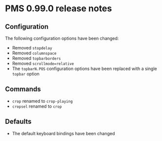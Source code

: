 # PMS 0.99.0 release notes

## Configuration

The following configuration options have been changed:

* Removed `stopdelay`
* Removed `columnspace`
* Removed `topbarborders`
* Removed `scrollmode=relative`
* The `topbarN.POS` configuration options have been replaced with a single `topbar` option

## Commands

* `crop` renamed to `crop-playing`
* `cropsel` renamed to `crop`

## Defaults

* The default keyboard bindings have been changed
